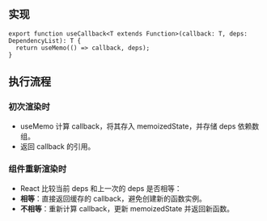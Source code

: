 ## 实现
```tsx
export function useCallback<T extends Function>(callback: T, deps: DependencyList): T {
  return useMemo(() => callback, deps);
}
```

## 执行流程

### **初次渲染时**
- useMemo 计算 callback，将其存入 memoizedState，并存储 deps 依赖数组。
- 返回 callback 的引用。

### **组件重新渲染时**
- React 比较当前 deps 和上一次的 deps 是否相等：
- **相等**：直接返回缓存的 callback，避免创建新的函数实例。
- **不相等**：重新计算 callback，更新 memoizedState 并返回新函数。